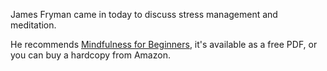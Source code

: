 James Fryman came in today to discuss stress management and meditation.

He recommends [Mindfulness for Beginners](http://www.amazon.com/Mindfulness-Beginners-Reclaiming-Present-Moment/dp/1604076585/ref=tmm_hrd_swatch_0?_encoding=UTF8&sr=&qid=), it's available as a free PDF, or you can buy a hardcopy from Amazon.
